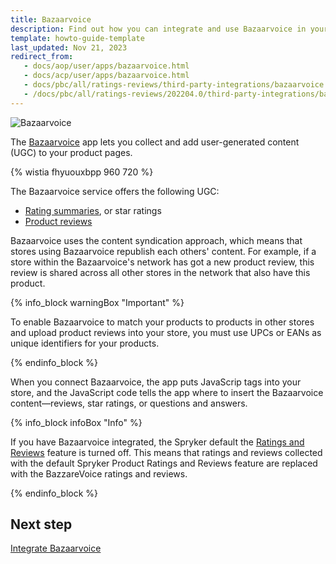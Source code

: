 ```yaml
---
title: Bazaarvoice
description: Find out how you can integrate and use Bazaarvoice in your Spryker shop
template: howto-guide-template
last_updated: Nov 21, 2023
redirect_from:
   - docs/aop/user/apps/bazaarvoice.html
   - docs/acp/user/apps/bazaarvoice.html
   - docs/pbc/all/ratings-reviews/third-party-integrations/bazaarvoice.html  
   - /docs/pbc/all/ratings-reviews/202204.0/third-party-integrations/bazaarvoice.html
---
```


![Bazaarvoice](https://spryker.s3.eu-central-1.amazonaws.com/docs/pbc/all/ratings-reviews/third-party-integrations/bazaarvoice/bazaarvoice.png)

The [Bazaarvoice](https://www.bazaarvoice.com/?ref=spryker-documentation) app lets you collect and add user-generated content (UGC) to your product pages.

{% wistia fhyuouxbpp 960 720 %}

The Bazaarvoice service offers the following UGC: 

- [Rating summaries](https://docs.bazaarvoice.com/articles/ratings-reviews/display_integration/a/rating-summary?ref=spryker-documentation), or star ratings
- [Product reviews](https://docs.bazaarvoice.com/articles/#!ratings-reviews/display_integration/a/reviews?ref=spryker-documentation)  
<!---- [Questions and answers](hhttps://docs.bazaarvoice.com/articles/#!ratings-reviews/display_integration/a/questions--answers?ref=spryker-documentation)-->

Bazaarvoice uses the content syndication approach, which means that stores using Bazaarvoice republish each others' content. For example, if a store within the Bazaarvoice's network has got a new product review, this review is shared across all other stores in the network that also have this product.

{% info_block warningBox "Important" %}

To enable Bazaarvoice to match your products to products in other stores and upload product reviews into your store, you must use UPCs or EANs as unique identifiers for your products.

{% endinfo_block %}

When you connect Bazaarvoice, the app puts JavaScrip tags into your store, and the JavaScript code tells the app where to insert the Bazaarvoice content—reviews, star ratings, or questions and answers.

{% info_block infoBox "Info" %}

If you have Bazaarvoice integrated, the Spryker default the [Ratings and Reviews](/docs/pbc/all/ratings-reviews/{{page.version}}/ratings-and-reviews.html) feature is turned off. This means that ratings and reviews collected with the default Spryker Product Ratings and Reviews feature are replaced with the BazzareVoice ratings and reviews.

{% endinfo_block %}

## Next step
[Integrate Bazaarvoice](/docs/pbc/all/ratings-reviews/{{page.version}}/third-party-integrations/integrate-bazaarvoice.html)
